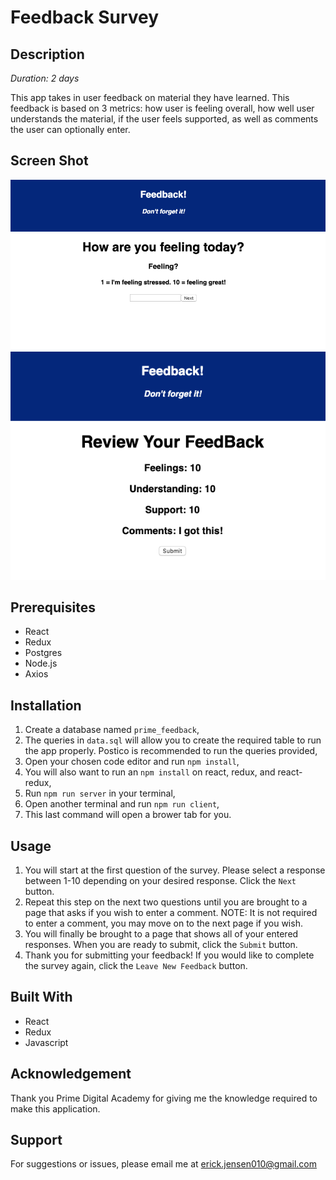 # Feedback Survey

## Description
*Duration: 2 days*

This app takes in user feedback on material they have learned. This feedback is based on 3 metrics: how user is feeling overall, how well user understands the material, if the user feels supported, as well as comments the user can optionally enter.

## Screen Shot
![](images/feedback_feeling.png)
![](images/feedback_summary.png)

## Prerequisites
- React
- Redux
- Postgres
- Node.js
- Axios


## Installation
1. Create a database named `prime_feedback`,
2. The queries in `data.sql` will allow you to create the required table to run the app properly. Postico is recommended to run the queries provided,
3. Open your chosen code editor and run `npm install`,
4. You will also want to run an `npm install` on react, redux, and react-redux,
5. Run `npm run server` in your terminal,
6. Open another terminal and run `npm run client`,
7. This last command will open a brower tab for you.

## Usage
1. You will start at the first question of the survey. Please select a response between 1-10 depending on your desired response. Click the `Next` button.
2. Repeat this step on the next two questions until you are brought to a page that asks if you wish to enter a comment. NOTE: It is not required to enter a comment, you may move on to the next page if you wish. 
3. You will finally be brought to a page that shows all of your entered responses. When you are ready to submit, click the `Submit` button.
4. Thank you for submitting your feedback! If you would like to complete the survey again, click the `Leave New Feedback` button.

## Built With
- React
- Redux
- Javascript

## Acknowledgement
Thank you  Prime Digital Academy for giving me the knowledge required to make this application.

## Support
For suggestions or issues, please email me at erick.jensen010@gmail.com
